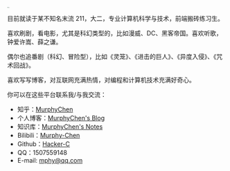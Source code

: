 

<a href="#/"><img src="https://cdn.jsdelivr.net/gh/hacker-c/Picture-Bed@main/avatar.jpg" alt="logo" style="zoom: 12%;" /></a>

目前就读于某不知名末流 211，大二，专业计算机科学与技术，前端搬砖练习生。

喜欢刷剧，看电影，尤其是科幻类型的，比如漫威、DC、黑客帝国。喜欢听歌，钟爱许嵩、薛之谦。

偶尔也追番剧（科幻、冒险型），比如《灵笼》、《进击的巨人》、《异度入侵》、《咒术回战》。

喜欢写写博客，对互联网充满热情，对编程和计算机技术充满好奇心。

你可以在这些平台联系我/与我交流：

- 知乎：[MurphyChen](https://www.zhihu.com/people/mphyc)
- 个人博客：[MurphyChen's Blog](https://blog.mphy.top)
- 知识库：[MurphyChen's Notes](https://docs.mphy.top)
- Bilibili：[Murphy-Chen](https://space.bilibili.com/434947088)
- Github：[Hacker-C](https://github.com/Hacker-C)
- QQ：1507559148
- E-mail: mphy@qq.com

